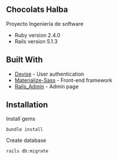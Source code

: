 ## Chocolats Halba
Proyecto Ingeniería de software

* Ruby version 
	2.4.0
* Rails version 
	5.1.3

## Built With

* [Devise](https://github.com/plataformatec/devise) - User authentication
* [Materialize-Sass](https://github.com/mkhairi/materialize-sass) - Front-end framework
* [Rails_Admin](https://github.com/sferik/rails_admin) - Admin page

## Installation
Install gems
```
bundle install
```
Create database
```
rails db:migrate
```